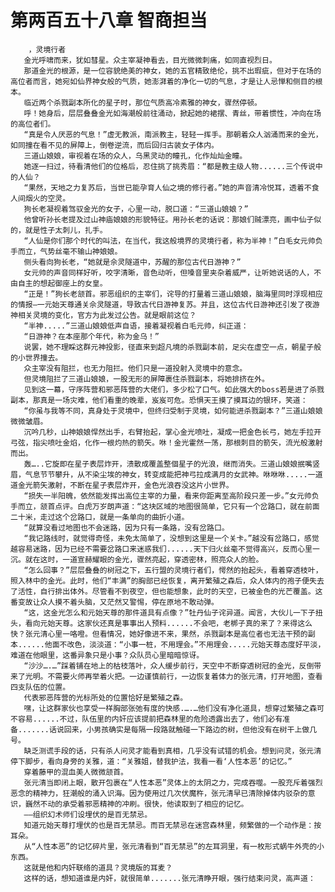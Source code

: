 # 第两百五十八章 智商担当
        ，灵境行者
       金光呼啸而来，犹如彗星。众主宰凝神看去，目光微微刺痛，如同直视烈日。
       那道金光的根源，是一位容貌绝美的神女，她的五官精致绝伦，挑不出瑕疵，但对于在场的高位者而言，她宛如仙界神女般的气质，她澎湃着的净化一切的气息，才是让人忌惮和侧目的根本。
       临近两个杀戮副本所化的星子时，那位气质高冷素雅的神女，骤然停顿。
       呼！她身后，层层叠叠金光如海潮般前往涌动，掀起她的裙摆、青丝，带着惯性，冲向在场的高位者们。
       “真是令人厌恶的气息！”虚无教派，南派教主，轻轻一挥手。那朝着众人汹涌而来的金光，如同撞在看不见的屏障上，倒卷逆流，而后回归古装女子体内。
       三道山娘娘，审视着在场的众人，乌黑灵动的瞳孔，化作灿灿金瞳。
       她逐一扫过，待看清他们的位格后，忍住挑了挑秀眉：“都是教主级人物......三个传说中的人仙？
       “果然，天地之力复苏后，当世已能孕育人仙之境的修行者。”她的声音清冷悦耳，透着不食人间烟火的空灵。
       狗长老凝视着驾驭金光的女子，心里一动，脱口道：“三道山娘娘？”
       他曾听孙长老提及过山神庙娘娘的形貌特征。用孙长老的话说：那娘们贼漂亮，画中仙子似的，就是性子太刺儿，扎手。
       “人仙是你们那个时代的叫法，在当代，我这般境界的灵境行者，称为半神！”白毛女元帅负手而立，气势丝毫不输山神娘娘。
       侧头看向狗长老，“她就是佘灵隧道中，苏醒的那位古代日游神？”
       女元帅的声音同样好听，咬字清晰，音色动听，但嗓音里夹杂着威严，让听她说话的人，不由自主的想起御座上的女皇。
       “正是！”狗长老颔首。邪恶组织的主宰们，诧导的打量着三道山娘娘，脑海里同时浮现相应的情报—一元始天尊通关佘灵隧道，导致古代日游神复苏。并且，这位古代日游神还引发了夜游神相关灵境的变化，官方为此发过公告。就是眼前这位？
       “半神.....”三道山娘娘低声自语，接着凝视着白毛元帅，纠正道：
       “日游神？在本座那个年代，称为金乌！”
       说罢，她不理睬这群元神投影，径直来到超凡境的杀戮副本前，足尖在虚空一点，朝星子般的小世界撞去。
       众主宰没有阻拦，也无力阻拦。他们只是一道投射入灵境中的意念。
       但灵境阻拦了三道山娘娘，一股无形的屏障裹住杀戮副本，将她排挤在外。
       见到这一幕，守序阵营和邪恶阵营的大佬们，多少松了口气。如此强大的boss若是进了杀戮副本，那真是一场灾难，他们看重的晚辈，岌岌可危。恐惧天王摸了摸耳边的银环，笑道：
       “你虽与我等不同，真身处于灵境中，但终归受制于灵境，如何能进杀戮副本？”三道山娘娘微微皱眉。
       沉吟几秒，山神娘娘悍然出手，右臂抬起，掌心金光喷吐，凝成一把金色长弓，她左手拉开弓弦，指尖喷吐金焰，化作一根灼热的箭矢。咻！金光霍然一荡，那根刺目的箭矢，流光般激射而出。
       轰…..它旋即在星子表层炸开，溃散成覆盖整個星子的光浪，继而消失。三道山娘娘抿嘴竖眉，气息节节攀升，从不染尘埃的神女，转变成能把神弓拉成满月的女武神。咻咻咻.....一道道金光箭矢激射，不断在星子表层炸开，金色光浪吞没这片小世界。
       “损失一半阳魄，依然能发挥出高位主宰的力量，看来你距离至高阶段只差一步。”女元帅负手而立，颔首点评。白虎万岁朗声道：“这块区域的地图很简单，它只有一个岔路口，就在前面二十米，走过这个岔路口，就是一条单向的曲折小道。
       “就算没看过地图也不会迷路，因为只有一条路，没有岔路口。
       “我记路线时，就觉得奇怪，未免太简单了，没想到这里是一个关卡。”越没有岔路口，感觉越容易迷路，因为已经不需要岔路口来迷惑我们......天下归火丝毫不觉得高兴，反而心里一沉。就在这时，一道宣赫耀眼的金光，骤然亮起，穿透密林，照亮众人的脸。
       “怎么回事？”层层叠叠的树冠之下，五行盟的灵境行者们，愕然的抬起头，看着穿透枝叶，照入林中的金光。此时，他们“丰满”的胸部已经恢复，离开繁殖之森后，众人体内的孢子便失去了活性，自行排出体外。尽管看不到夜空，但也能想象，此时的天空，已被金色的光芒覆盖。这番变故让众人摸不着头脑，又茫然又警惕，停在原地不敢动弹。
       “这，这金光怎么和元始天尊的那件道具有点像？”牡丹仙子诧异道。闻言，大伙儿一下子扭头，看向元始天尊。这家伙还真是事事出人预料......不会吧，老梆子真的来了？来得这么快？张元清心里一咯噔。但看情况，她好像进不来，果然，杀戮副本是高位者也无法干预的副本......他面不改色，淡淡道：“小事一桩，不用理会。”不用理会.....元始天尊态度好平淡，难道在他眼里，这番异象只是小事？众队员心里暗暗惊讶。
       “沙沙….…”踩着铺在地上的枯枝落叶，众人缓步前行，天空中不断穿透树冠的金光，反倒带来了光明。不需要火师再举着火把。一边谨慎前行，一边恢复着体力的张元清，打开地图，查看四支队伍的位置。
       代表邪恶阵营的光标所处的位置恰好是繁殖之森。
       嘿，让这群家伙也享受一样胸部张弛有度的快感.….…他们没有净化道具，想穿过繁殖之森可不容易......不过，队伍里的内奸应该提前把森林里的危险透露出去了，他们必有准备.......话说回来，小男孩确实是每隔一段路就触碰一下路边的树，但他没有在树干上做几号。
       缺乏测谎手段的话，只有杀人问灵才能看到真相，几乎没有试错的机会。想到问灵，张元清停下脚步，看向身旁的关雅，道：“关雅姐，替我护法，我看一看‘人性本恶’的记忆。”
       穿着藤甲的混血美人微微颔首。
       张元清当即闭上眼，散开包裹在“人性本恶”灵体上的太阴之力，完成吞噬。一股充斥着强烈恶念的精神力，狂潮般的涌入识海。因为使用过几次伏魔杵，张元清早已清除掉体内驳杂的意识，巍然不动的承受着邪恶精神的冲刷。很快，他读取到了相应的记忆。
       ——组织幻术师们设埋伏的是百无禁忌。
       知道元始天尊打埋伏的也是百无禁忌。而百无禁忌在迷宫森林里，频繁做的一个动作是：按耳朵。
       从“人性本恶”的记忆碎片里，张元清看到“百无禁忌”的左耳洞里，有一枚形式蜗牛外壳的小东西。
       这就是他和内奸联络的道具？灵境版的耳麦？
       这样的话，想知道谁是内奸，就很简单.......张元清睁开眼，强行结束问灵，高声道：